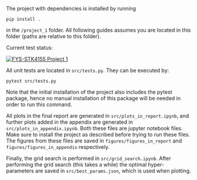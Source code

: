 The project with dependencies is installed by running
```
pip install .
```
in the ```/project_1``` folder. All following guides assumes you are located in this folder (paths are relative to this folder).

Current test status:

[![FYS-STK4155 Project 1](https://github.com/GauteJ1/FYS-STK-projects/actions/workflows/test1.yml/badge.svg)](https://github.com/GauteJ1/FYS-STK-projects/actions/workflows/test1.yml)

All unit tests are located in ```src/tests.py```. They can be executed by:
```
pytest src/tests.py
```
Note that the initial installation of the project also includes the pytest package, hence no manual installation of this package will be needed in order to run this command.

All plots in the final report are generated in ```src/plots_in_report.ipynb```, and further plots added in the appendix are generated in ```src/plots_in_appendix.ipynb```. Both these files are jupyter notebook files. Make sure to install the project as described before trying to run these files. The figures from these files are saved in ```figures/figures_in_report``` and ```figures/figures_in_appendix``` respectively.

Finally, the grid search is performed in ```src/grid_search.ipynb```. After performing the grid search (this takes a while) the optimal hyper-parameters are saved in ```src/best_params.json```, which is used when plotting.